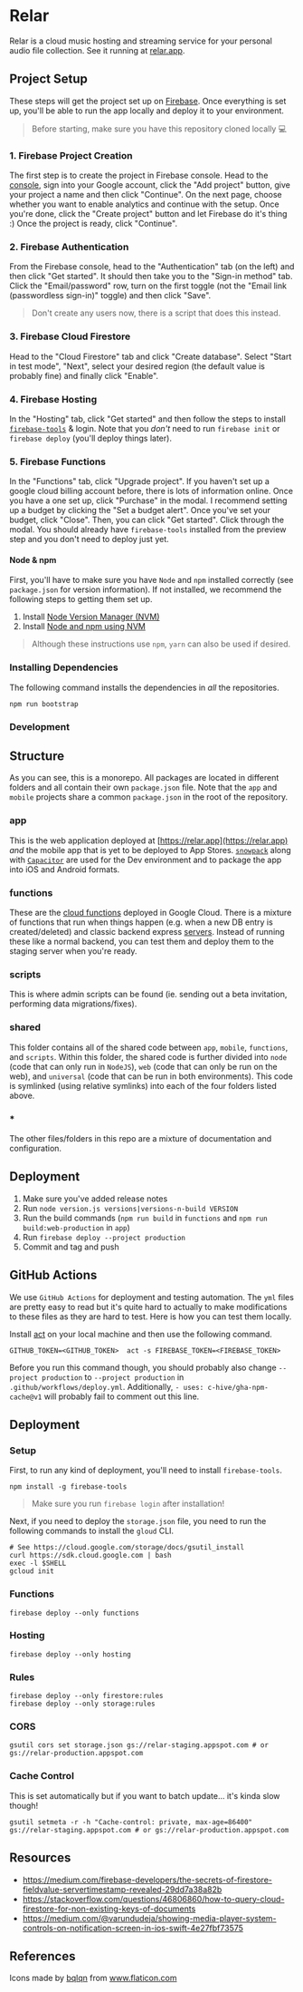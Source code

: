 # Relar

Relar is a cloud music hosting and streaming service for your personal audio file collection. See it running at [relar.app](https://relar.app).

## Project Setup

These steps will get the project set up on [Firebase](https://firebase.google.com/). Once everything is set up, you'll be able to run the app locally and deploy it to your environment.

> Before starting, make sure you have this repository cloned locally 💻

### 1. Firebase Project Creation

The first step is to create the project in Firebase console. Head to the [console](https://console.firebase.google.com/), sign into your Google account, click the "Add project" button, give your project a name and then click "Continue". On the next page, choose whether you want to enable analytics and continue with the setup. Once you're done, click the "Create project" button and let Firebase do it's thing :) Once the project is ready, click "Continue".

### 2. Firebase Authentication

From the Firebase console, head to the "Authentication" tab (on the left) and then click "Get started". It should then take you to the "Sign-in method" tab. Click the "Email/password" row, turn on the first toggle (not the "Email link (passwordless sign-in)" toggle) and then click "Save".

> Don't create any users now, there is a script that does this instead.

### 3. Firebase Cloud Firestore

Head to the "Cloud Firestore" tab and click "Create database". Select "Start in test mode", "Next", select your desired region (the default value is probably fine) and finally click "Enable".

### 4. Firebase Hosting

In the "Hosting" tab, click "Get started" and then follow the steps to install [`firebase-tools`](http://npmjs.com/package/firebase-tools) & login. Note that you _don't_ need to run `firebase init` or `firebase deploy` (you'll deploy things later).

### 5. Firebase Functions

In the "Functions" tab, click "Upgrade project". If you haven't set up a google cloud billing account before, there is lots of information online. Once you have a one set up, click "Purchase" in the modal. I recommend setting up a budget by clicking the "Set a budget alert". Once you've set your budget, click "Close". Then, you can click "Get started". Click through the modal. You should already have `firebase-tools` installed from the preview step and you don't need to deploy just yet.

#### Node & npm

First, you'll have to make sure you have `Node` and `npm` installed correctly (see `package.json` for version information). If not installed, we recommend the following steps to getting them set up.

1. Install [Node Version Manager (NVM)](https://github.com/creationix/nvm#install-script)
2. Install [Node and npm using NVM](https://github.com/creationix/nvm#usage)

> Although these instructions use `npm`, `yarn` can also be used if desired.

### Installing Dependencies

The following command installs the dependencies in _all_ the repositories.

```
npm run bootstrap
```

### Development

## Structure

As you can see, this is a monorepo. All packages are located in different folders and all contain their own `package.json` file. Note that the `app` and `mobile` projects share a common `package.json` in the root of the repository.

### app

This is the web application deployed at [https://relar.app](https://relar.app) _and_ the mobile app that is yet to be deployed to App Stores. [`snowpack`](https://www.snowpack.dev/) along with [`Capacitor`](https://capacitorjs.com/) are used for the Dev environment and to package the app into iOS and Android formats.

### functions

These are the [cloud functions](https://firebase.google.com/docs/functions) deployed in Google Cloud. There is a mixture of functions that run when things happen (e.g. when a new DB entry is created/deleted) and classic backend express [servers](https://expressjs.com/). Instead of running these like a normal backend, you can test them and deploy them to the staging server when you're ready.

### scripts

This is where admin scripts can be found (ie. sending out a beta invitation, performing data migrations/fixes).

### shared

This folder contains all of the shared code between `app`, `mobile`, `functions`, and `scripts`. Within this folder, the shared code is further divided into `node` (code that can only run in `NodeJS`), `web` (code that can only be run on the web), and `universal` (code that can be run in both environments). This code is symlinked (using relative symlinks) into each of the four folders listed above.

### \*

The other files/folders in this repo are a mixture of documentation and configuration.

## Deployment

<!-- Deployment is managed by `GitHub Actions` (see below). We run deployment whenever a new tag is pushed!

```
# follow the prompts for this
npm run version
``` -->

1. Make sure you've added release notes
1. Run `node version.js versions|versions-n-build VERSION`
1. Run the build commands (`npm run build` in `functions` and `npm run build:web-production` in `app`)
1. Run `firebase deploy --project production`
1. Commit and tag and push

## GitHub Actions

We use `GitHub Actions` for deployment and testing automation. The `yml` files are pretty easy to read but it's quite hard to actually to make modifications to these files as they are hard to test. Here is how you can test them locally.

Install [act](https://github.com/nektos/act) on your local machine and then use the following command.

```
GITHUB_TOKEN=<GITHUB_TOKEN>  act -s FIREBASE_TOKEN=<FIREBASE_TOKEN>
```

Before you run this command though, you should probably also change `--project production` to `--project production` in `.github/workflows/deploy.yml`. Additionally, `- uses: c-hive/gha-npm-cache@v1` will probably fail to comment out this line.

## Deployment

### Setup

First, to run any kind of deployment, you'll need to install `firebase-tools`.

```
npm install -g firebase-tools
```

> Make sure you run `firebase login` after installation!

Next, if you need to deploy the `storage.json` file, you need to run the following commands to install the `gloud` CLI.

```
# See https://cloud.google.com/storage/docs/gsutil_install
curl https://sdk.cloud.google.com | bash
exec -l $SHELL
gcloud init
```

### Functions

```
firebase deploy --only functions
```

### Hosting

```
firebase deploy --only hosting
```

### Rules

```
firebase deploy --only firestore:rules
firebase deploy --only storage:rules
```

### CORS

```
gsutil cors set storage.json gs://relar-staging.appspot.com # or gs://relar-production.appspot.com
```

### Cache Control

This is set automatically but if you want to batch update... it's kinda slow though!

```
gsutil setmeta -r -h "Cache-control: private, max-age=86400" gs://relar-staging.appspot.com # or gs://relar-production.appspot.com
```

## Resources

- https://medium.com/firebase-developers/the-secrets-of-firestore-fieldvalue-servertimestamp-revealed-29dd7a38a82b
- https://stackoverflow.com/questions/46806860/how-to-query-cloud-firestore-for-non-existing-keys-of-documents
- https://medium.com/@varundudeja/showing-media-player-system-controls-on-notification-screen-in-ios-swift-4e27fbf73575

## References

Icons made by <a href="https://www.flaticon.com/authors/bqlqn" title="bqlqn">bqlqn</a> from <a href="https://www.flaticon.com/" title="Flaticon"> www.flaticon.com</a>
